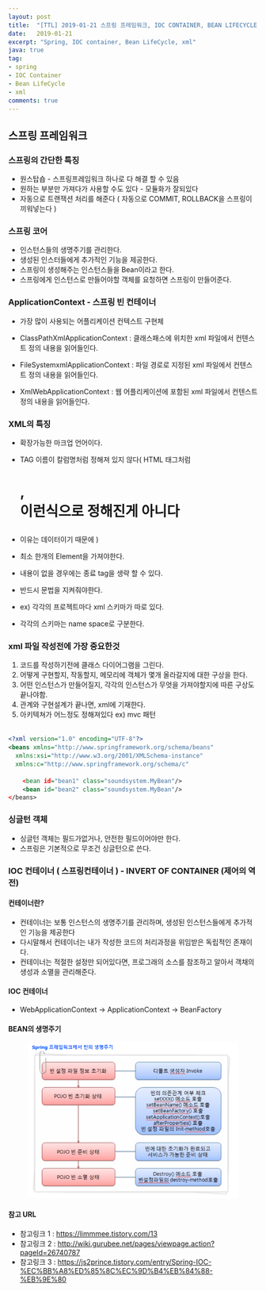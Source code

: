```yaml
---
layout: post
title:  "[TTL] 2019-01-21 스프링 프레임워크, IOC CONTAINER, BEAN LIFECYCLE"
date:   2019-01-21 
excerpt: "Spring, IOC container, Bean LifeCycle, xml"
java: true
tag:
- spring
- IOC Container
- Bean LifeCycle
- xml
comments: true
---
```


## 스프링 프레임워크

### 스프링의 간단한 특징

* 원스탑숍 - 스프링프레임워크 하나로 다 해결 할 수 있음
* 원하는 부분만 가져다가 사용할 수도 있다 - 모듈화가 잘되있다
* 자동으로 트랜잭션 처리를 해준다 ( 자동으로 COMMIT, ROLLBACK을 스프링이 끼워넣는다 )

### 스프링 코어

* 인스턴스들의 생명주기를 관리한다.
* 생성된 인스터들에게 추가적인 기능을 제공한다.
* 스프링이 생성해주는 인스턴스들을 Bean이라고 한다.
* 스프링에게 인스턴스로 만들어야할 객체를 요청하면 스프링이 만들어준다.

### ApplicationContext - 스프링 빈 컨테이너

* 가장 많이 사용되는 어플리케이션 컨텍스트 구현체

* ClassPathXmlApplicationContext : 클래스패스에 위치한 xml 파일에서 컨텐스트 정의 내용을 읽어들인다.
* FileSystemxmlApplicationContext : 파일 경로로 지정된 xml 파일에서 컨텐스트 정의 내용을 읽어들인다.
* XmlWebApplicationContext : 웹 어플리케이션에 포함된 xml 파일에서 컨텐스트 정의 내용을 읽어들인다.



### XML의 특징

* 확장가능한 마크업 언어이다.
* TAG 이름이 칼럼명처럼 정해져 있지 않다( HTML 태그처럼 <H1>,<DIV> 이런식으로 정해진게 아니다 
* 이유는 데이터이기 때문에 )
* 최소 한개의 Element을 가져야한다.
* 내용이 없을 경우에는 종료 tag을 생략 할 수 있다.
* 반드시 문법을 지켜줘야한다.

* ex) 각각의 프로젝트마다 xml 스키마가 따로 있다.
* 각각의 스키마는 name space로 구분한다.

### xml 파일 작성전에 가장 중요한것

1. 코드를 작성하기전에 클래스 다이어그램을 그린다.
2. 어떻게 구현할지, 작동할지, 메모리에 객체가 몇개 올라갈지에 대한 구상을 한다.
3. 어떤 인스턴스가 만들어질지, 각각의 인스턴스가 무엇을 가져야할지에 따른 구상도 끝나야함.
4. 관계와 구현설계가 끝나면, xml에 기재한다.
5. 아키텍쳐가 어느정도 정해져있다 ex) mvc 패턴

```xml

<?xml version="1.0" encoding="UTF-8"?>
<beans xmlns="http://www.springframework.org/schema/beans"
  xmlns:xsi="http://www.w3.org/2001/XMLSchema-instance"
  xmlns:c="http://www.springframework.org/schema/c" 

    <bean id="bean1" class="soundsystem.MyBean"/>
    <bean id="bean2" class="soundsystem.MyBean"/>
</beans>

```

### 싱글턴 객체

* 싱글턴 객체는 필드가없거나, 안전한 필드이어야만 한다.
* 스프링은 기본적으로 무조건 싱글턴으로 쓴다.



### IOC 컨테이너 ( 스프링컨테이너 ) - INVERT OF CONTAINER (제어의 역전)

#### 컨테이너란? 

* 컨테이너는 보통 인스턴스의 생명주기를 관리하며, 생성된 인스턴스들에게 추가적인 기능을 제공한다
* 다시말해서 컨테이너는 내가 작성한 코드의 처리과정을 위임받은 독립적인 존재이다.
* 컨테이너는 적절한 설정만 되어있다면, 프로그래의 소스를 참조하고 알아서 객채의 생성과 소멸을 관리해준다.

#### IOC 컨테이너

* WebApplicationContext -> ApplicationContext -> BeanFactory

#### BEAN의 생명주기

<figure>
    <img src="/assets/img/beanLifeCycle.png" />
</figure>

#### 참고 URL

* 참고링크 1 : https://limmmee.tistory.com/13
* 참고링크 2 : http://wiki.gurubee.net/pages/viewpage.action?pageId=26740787
* 참고링크 3 : https://js2prince.tistory.com/entry/Spring-IOC-%EC%BB%A8%ED%85%8C%EC%9D%B4%EB%84%88-%EB%9E%80